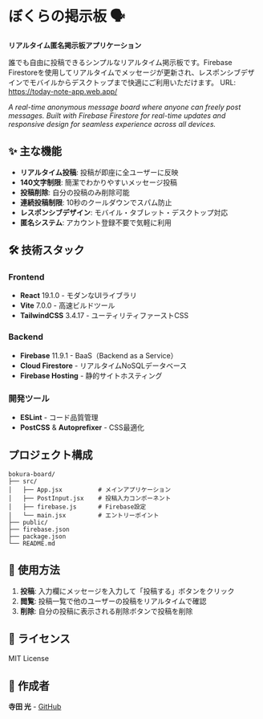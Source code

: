 # ぼくらの掲示板 🗣️

**リアルタイム匿名掲示板アプリケーション**

誰でも自由に投稿できるシンプルなリアルタイム掲示板です。Firebase Firestoreを使用してリアルタイムでメッセージが更新され、レスポンシブデザインでモバイルからデスクトップまで快適にご利用いただけます。
URL: https://today-note-app.web.app/

*A real-time anonymous message board where anyone can freely post messages. Built with Firebase Firestore for real-time updates and responsive design for seamless experience across all devices.*

## ✨ 主な機能

- **リアルタイム投稿**: 投稿が即座に全ユーザーに反映
- **140文字制限**: 簡潔でわかりやすいメッセージ投稿
- **投稿削除**: 自分の投稿のみ削除可能
- **連続投稿制限**: 10秒のクールダウンでスパム防止
- **レスポンシブデザイン**: モバイル・タブレット・デスクトップ対応
- **匿名システム**: アカウント登録不要で気軽に利用

## 🛠️ 技術スタック

### Frontend
- **React** 19.1.0 - モダンなUIライブラリ
- **Vite** 7.0.0 - 高速ビルドツール
- **TailwindCSS** 3.4.17 - ユーティリティファーストCSS

### Backend
- **Firebase** 11.9.1 - BaaS（Backend as a Service）
- **Cloud Firestore** - リアルタイムNoSQLデータベース
- **Firebase Hosting** - 静的サイトホスティング

### 開発ツール
- **ESLint** - コード品質管理
- **PostCSS** & **Autoprefixer** - CSS最適化

##  プロジェクト構成

```
bokura-board/
├── src/
│   ├── App.jsx          # メインアプリケーション
│   ├── PostInput.jsx    # 投稿入力コンポーネント
│   ├── firebase.js      # Firebase設定
│   └── main.jsx         # エントリーポイント
├── public/
├── firebase.json
├── package.json
└── README.md
```

## 🎯 使用方法

1. **投稿**: 入力欄にメッセージを入力して「投稿する」ボタンをクリック
2. **閲覧**: 投稿一覧で他のユーザーの投稿をリアルタイムで確認
3. **削除**: 自分の投稿に表示される削除ボタンで投稿を削除

## 📝 ライセンス

MIT License

## 👤 作成者

**寺田 光** - [GitHub](https://github.com/your-username)
